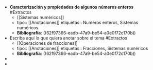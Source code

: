 - **Caracterización y propiedades de algunos números enteros** #Extractos
	- [[Sistemas numéricos]]
	- tipo:: [[Anotaciones]]
	  etiquetas:: Numeros enteros, Sistemas numéricos
	- **Bibliografía**: ((62f97366-eadb-47a9-be54-a0e0f72c170b))
- Escriba aquí lo que quiera anotar sobre el tema #Extractos
	- [[Operaciones de fracciones]]
	- tipo:: [[Anotaciones]]
	  etiquetas:: Fracciones, Sistemas numéricos
	- **Bibliografía**:  ((62f97366-eadb-47a9-be54-a0e0f72c170b))
-
-
